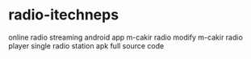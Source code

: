 # radio-itechneps
online radio streaming android app m-cakir radio modify 
m-cakir radio player single radio station apk full source code

